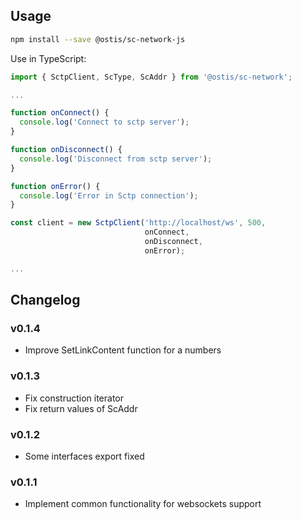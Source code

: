 ## Usage
```sh
npm install --save @ostis/sc-network-js
```

Use in TypeScript:
```TypeScript
import { SctpClient, ScType, ScAddr } from '@ostis/sc-network';

...

function onConnect() {
  console.log('Connect to sctp server');
}

function onDisconnect() {
  console.log('Disconnect from sctp server');
}

function onError() {
  console.log('Error in Sctp connection');
}

const client = new SctpClient('http://localhost/ws', 500,
                              onConnect,
                              onDisconnect,
                              onError);

...

```


## Changelog

### v0.1.4
- Improve SetLinkContent function for a numbers

### v0.1.3
- Fix construction iterator
- Fix return values of ScAddr

### v0.1.2
- Some interfaces export fixed

### v0.1.1
- Implement common functionality for websockets support